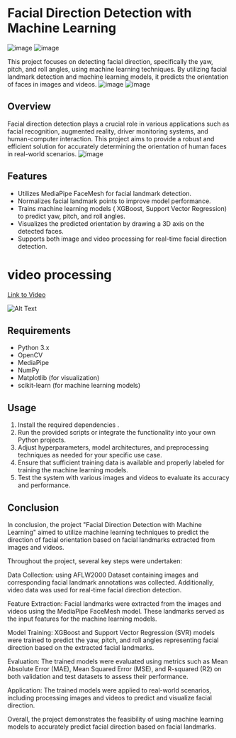 # Facial Direction Detection with Machine Learning
![image](https://github.com/MariamMahm0ud/-Facial-Direction-Detection-with-Machine-Learning/assets/159249412/159ba3e6-de88-4c76-be1e-247e4a2c2dd4)
![image](https://github.com/MariamMahm0ud/-Facial-Direction-Detection-with-Machine-Learning/assets/159249412/c6badc44-c980-4bc9-a9df-25d2b1e2e7a4)

This project focuses on detecting facial direction, specifically the yaw, pitch, and roll angles, using machine learning techniques. By utilizing facial landmark detection and machine learning models, it predicts the orientation of faces in images and videos.
![image](https://github.com/MariamMahm0ud/-Facial-Direction-Detection-with-Machine-Learning/assets/159249412/a3fe7448-da58-4391-be13-d2bd9462ffb7)
![image](https://github.com/MariamMahm0ud/-Facial-Direction-Detection-with-Machine-Learning/assets/159249412/8d1653ec-835a-4ee1-9217-86e94b23e9d5)

## Overview

Facial direction detection plays a crucial role in various applications such as facial recognition, augmented reality, driver monitoring systems, and human-computer interaction. This project aims to provide a robust and efficient solution for accurately determining the orientation of human faces in real-world scenarios.
![image](https://github.com/MariamMahm0ud/-Facial-Direction-Detection-with-Machine-Learning/assets/159249412/3f5e278f-eae8-4e7f-a9df-6b08665266a8)

## Features

- Utilizes MediaPipe FaceMesh for facial landmark detection.
- Normalizes facial landmark points to improve model performance.
- Trains machine learning models ( XGBoost, Support Vector Regression) to predict yaw, pitch, and roll angles.
- Visualizes the predicted orientation by drawing a 3D axis on the detected faces.
- Supports both image and video processing for real-time facial direction detection.
# video processing 

[Link to Video](https://drive.google.com/file/d/1BrmK384qTncyv5a_YST-RhSUDKumBTlk/view?usp=sharing)

![Alt Text](test%20data/lucy2%20(2).gif)


## Requirements

- Python 3.x
- OpenCV
- MediaPipe
- NumPy
- Matplotlib (for visualization)
- scikit-learn (for machine learning models)

## Usage

1. Install the required dependencies .
2. Run the provided scripts or integrate the functionality into your own Python projects.
3. Adjust hyperparameters, model architectures, and preprocessing techniques as needed for your specific use case.
4. Ensure that sufficient training data is available and properly labeled for training the machine learning models.
5. Test the system with various images and videos to evaluate its accuracy and performance.


## Conclusion

In conclusion, the project "Facial Direction Detection with Machine Learning" aimed to utilize machine learning techniques to predict the direction of facial orientation based on facial landmarks extracted from images and videos.

Throughout the project, several key steps were undertaken:

Data Collection: using AFLW2000 Dataset containing images and corresponding facial landmark annotations was collected. Additionally, video data was used for real-time facial direction detection.

Feature Extraction: Facial landmarks were extracted from the images and videos using the MediaPipe FaceMesh model. These landmarks served as the input features for the machine learning models.

Model Training: XGBoost and Support Vector Regression (SVR) models were trained to predict the yaw, pitch, and roll angles representing facial direction based on the extracted facial landmarks.

Evaluation: The trained models were evaluated using metrics such as Mean Absolute Error (MAE), Mean Squared Error (MSE), and R-squared (R2) on both validation and test datasets to assess their performance.

Application: The trained models were applied to real-world scenarios, including processing images and videos to predict and visualize facial direction.

Overall, the project demonstrates the feasibility of using machine learning models to accurately predict facial direction based on facial landmarks. 
